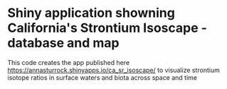 # Shiny application showning California's Strontium Isoscape - database and map
This code creates the app published here https://annasturrock.shinyapps.io/ca_sr_isoscape/
to visualize strontium isotope ratios in surface waters and biota across space and time
